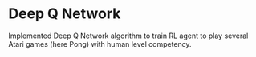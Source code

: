 # Deep Q Network
Implemented Deep Q Network algorithm to train RL agent to play several Atari games (here Pong) with human level competency.
 
